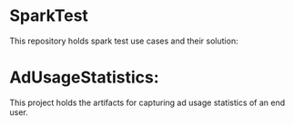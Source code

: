 # SparkTest
This repository holds spark test use cases and their solution:

# AdUsageStatistics:
This project holds the artifacts for capturing ad usage statistics of an end user.
